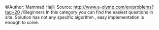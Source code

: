@Author: Mammad Hajili
Source: http://www.e-olymp.com/en/problems?tag=20 //Beginners
In this category you can find the easiest questions in site. 
Solution has not any specific algorithm , easy implementation is enough to solve.
